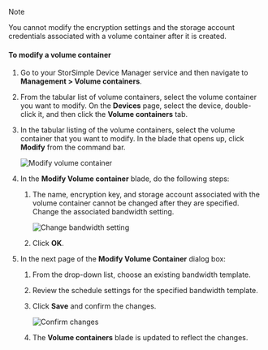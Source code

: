 <!--author=alkohli last changed: 07/05/2017-->

> [!NOTE] 
> You cannot modify the encryption settings and the storage account credentials associated with a volume container after it is created.

#### <a name="to-modify-a-volume-container"></a>To modify a volume container

1. Go to your StorSimple Device Manager service and then navigate to **Management > Volume containers**.

2. From the tabular list of volume containers, select the volume container you want to modify. On the **Devices** page, select the device, double-click it, and then click the **Volume containers** tab.

2. In the tabular listing of the volume containers, select the volume container that you want to modify. In the blade that opens up, click **Modify** from the command bar.

    ![Modify volume container](./media/storsimple-8000-modify-volume-container/modify-vol-container1.png)

3. In the **Modify Volume container** blade, do the following steps:
   
   1. The name, encryption key, and storage account associated with the volume container cannot be changed after they are specified. Change the associated bandwidth setting.
      
       ![Change bandwidth setting](./media/storsimple-8000-modify-volume-container/modify-vol-container2.png)

   2.  Click **OK**.
4. In the next page of the **Modify Volume Container** dialog box:
   
   1. From the drop-down list, choose an existing bandwidth template.
   2. Review the schedule settings for the specified bandwidth template.
   3. Click **Save** and confirm the changes.
      
       ![Confirm changes](./media/storsimple-8000-modify-volume-container/modify-vol-container3.png)

   3. The **Volume containers** blade is updated to reflect the changes.

